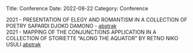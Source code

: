 Title: Conference
Date: 2022-08-22
Category: Conference


2021 - PRESENTATION OF ELEGY AND ROMANTISM IN A COLLECTION OF POETRY SAPARDI DJOKO DAMONO - [abstrak](https://scholar.google.com/citations?view_op=view_citation&hl=en&user=cOyX2XYAAAAJ&sortby=pubdate&citation_for_view=cOyX2XYAAAAJ:3fE2CSJIrl8C)<br>
2021 - MAPPING OF THE CONJUNCTIONS APPLICATION IN A COLLECTION OF STORIETTE “ALONG THE AQUATOR” BY RETNO NIKO USULI [abstrak](https://scholar.google.com/citations?view_op=view_citation&hl=en&user=cOyX2XYAAAAJ&sortby=pubdate&citation_for_view=cOyX2XYAAAAJ:MXK_kJrjxJIC)<br>  